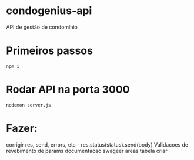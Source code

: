 # condogenius-api
API de gestão de condomínio

# Primeiros passos
`npm i`

# Rodar API na porta 3000
`nodemon server.js`

# Fazer:
corrigir res, send, errors, etc -  res.status(status).send(body)
Validacoes de revebimento de params
documentacao swageer
areas tabela criar